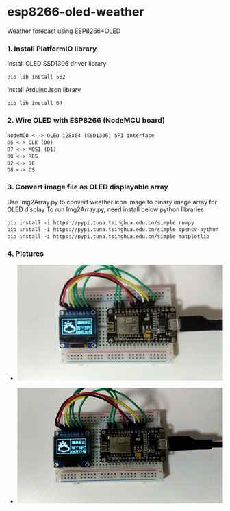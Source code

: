 # esp8266-oled-weather
Weather forecast using ESP8266+OLED

### 1. Install PlatformIO library

Install OLED SSD1306 driver library
```shell
pio lib install 562
```
Install ArduinoJson library
```shell
pio lib install 64
```

### 2. Wire OLED with ESP8266 (NodeMCU board)

    NodeMCU <--> OLED 128x64 (SSD1306) SPI interface
    D5 <-> CLK (D0)
    D7 <-> MOSI (D1)
    D0 <-> RES
    D2 <-> DC
    D8 <-> CS

### 3. Convert image file as OLED displayable array

Use Img2Array.py to convert weather icon image to binary image array for OLED display
To run Img2Array.py, need install below python libraries 

    pip install -i https://pypi.tuna.tsinghua.edu.cn/simple numpy
    pip install -i https://pypi.tuna.tsinghua.edu.cn/simple opencv-python
    pip install -i https://pypi.tuna.tsinghua.edu.cn/simple matplotlib

### 4. Pictures

* ![pic1](https://github.com/neptune46/esp8266-oled-weather/blob/master/picture/pic1.jpg)

* ![video1](https://github.com/neptune46/esp8266-oled-weather/blob/master/picture/video1.gif)



